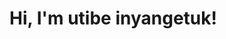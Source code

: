 # Hi, I'm utibe inyangetuk!

<!---
utibeinyangetuk/utibeinyangetuk is a ✨ special ✨ repository because its `README.md` (this file) appears on your GitHub profile.
You can click the Preview link to take a look at your changes.
--->
